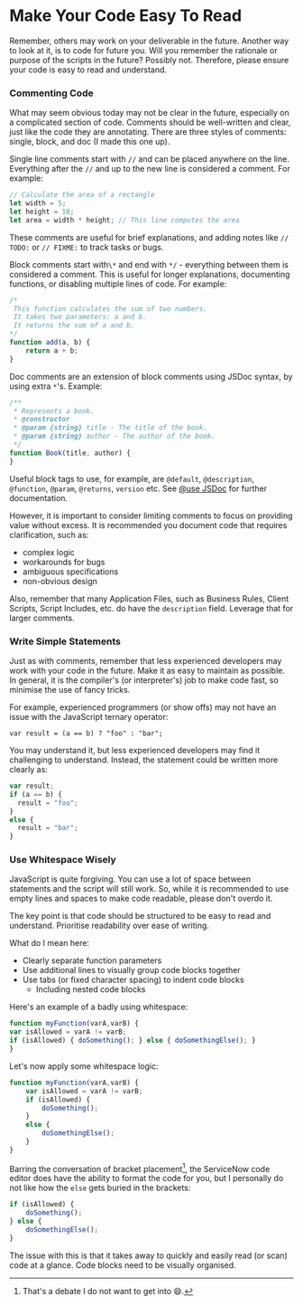 # Make Your Code Easy To Read

Remember, others may work on your deliverable in the future. Another way to look at it, is to code for future you. Will you remember the rationale or purpose of the scripts in the future? Possibly not. Therefore, please ensure your code is easy to read and understand. 

### Commenting Code

What may seem obvious today may not be clear in the future, especially on a complicated section of code. Comments should be well-written and clear, just like the code they are annotating. There are three styles of comments: single, block, and doc (I made this one up).

Single line comments start with `//` and can be placed anywhere on the line. Everything after the `//` and up to the new line is considered a comment. For example:

```javascript
// Calculate the area of a rectangle
let width = 5;
let height = 10;
let area = width * height; // This line computes the area   
```

These comments are useful for brief explanations, and adding notes like `// TODO:` or `// FIXME:` to track tasks or bugs.

Block comments start with`\*` and end with `*/` - everything between them is considered a comment. This is useful for longer explanations, documenting functions, or disabling multiple lines of code. For example:

```javascript
/*
 This function calculates the sum of two numbers.
 It takes two parameters: a and b.
 It returns the sum of a and b.
*/
function add(a, b) {
    return a + b;
}
```

Doc comments are an extension of block comments using JSDoc syntax, by using extra `*`'s. Example:

```javascript
/**
 * Represents a book.
 * @constructor
 * @param {string} title - The title of the book.
 * @param {string} author - The author of the book.
 */
function Book(title, author) {
}
```

Useful block tags to use, for example, are `@default`, `@description`, `@function`, `@param`,  `@returns`, `version` etc. See [@use JSDoc](https://jsdoc.app/) for further documentation.

However, it is important to consider limiting comments to focus on providing value without excess. It is recommended you document code that requires clarification, such as:

- complex logic
- workarounds for bugs
- ambiguous specifications
- non-obvious design

Also, remember that many Application Files, such as Business Rules, Client Scripts, Script Includes, etc. do have the `description` field. Leverage that for larger comments.

### Write Simple Statements

Just as with comments, remember that less experienced developers may work with your code in the future. Make it as easy to maintain as possible. In general, it is the compiler's (or interpreter's) job to make code fast, so minimise the use of fancy tricks. 

For example, experienced programmers (or show offs) may not have an issue with the JavaScript ternary operator:

`var result = (a == b) ? "foo" : "bar";`

You may understand it, but less experienced developers may find it challenging to understand. Instead, the statement could be written more clearly as:

```javascript
var result;
if (a == b) {
  result = "foo";
}
else {
  result = "bar";
}
```

### Use Whitespace Wisely

JavaScript is quite forgiving. You can use a lot of space between statements and the script will still work. So, while it is recommended to use empty lines and spaces to make code readable, please don't overdo it.

The key point is that code should be structured to be easy to read and understand. Prioritise readability over ease of writing.

What do I mean here:

- Clearly separate function parameters
- Use additional lines to visually group code blocks together
- Use tabs (or fixed character spacing) to indent code blocks
  - Including nested code blocks

Here's an example of a badly using whitespace:

```javascript
function myFunction(varA,varB) {
var isAllowed = varA != varB;
if (isAllowed) { doSomething(); } else { doSomethingElse(); }
}
```

Let's now apply some whitespace logic:

```javascript
function myFunction(varA,varB) {
    var isAllowed = varA != varB;
    if (isAllowed) {
        doSomething(); 
    } 
    else { 
        doSomethingElse(); 
    }
}
```

Barring the conversation of bracket placement[^1], the ServiceNow code editor does have the ability to format the code for you, but I personally do not like how the `else` gets buried in the brackets:

```javascript
if (isAllowed) {
    doSomething(); 
} else { 
    doSomethingElse(); 
}
```

The issue with this is that it takes away to quickly and easily read (or scan) code at a glance. Code blocks need to be visually organised.

[^1]: That's a debate I do not want to get into 😄.
